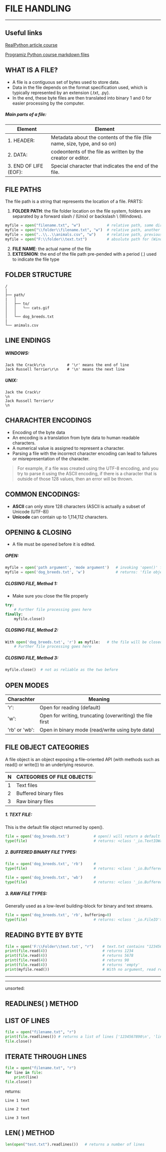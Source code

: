 # FILE HANDLING
---

## Useful links
[RealPython article course](https://realpython.com/read-write-files-python/)

[Programiz Python course markdown files](https://github.com/programiz/python-course/)


## WHAT IS A FILE?
  - A file is a contiguous set of bytes used to store data.
  - Data in the file depends on the format specification used, which is typically represented by an extension (.txt, .py).
  - In the end, these byte files are then translated into binary 1 and 0 for easier processing by the computer.


##### Main parts of a file:
Element               |  Element
--                    |  --
1. HEADER:            |  Metadata about the contents of the file (file name, size, type, and so on)
2. DATA:              |  codeontents of the file as written by the creator or editor.
3. END OF LIFE (EOF): |  Special character that indicates the end of the file.


## FILE PATHS
The file path is a string that represents the location of a file.
PARTS:

  1. **FOLDER PATH**: the file folder location on the file system, folders are separated by a forward slash / (Unix) or backslash \ (Windows).
  ```python
  myfile = open("filename.txt", "w")            # relative path, same directory
  myfile = open("\\folder\\filename.txt", "w")  # relative path, another folder/directory
  myfile = open("..\\..\\animals.csv", "w")     # relative path, previous-previous directory
  myfile = open("F:\\folder\\text.txt")         # absolute path for (Windows):
  ```
  2. **FILE NAME**: the actual name of the file
  3. **EXTESNION**: the end of the file path pre-pended with a period (.) used to indicate the file type


## FOLDER STRUCTURE
```
/
│
├── path/
|   │
│   ├── to/
│   │   └── cats.gif
│   │
│   └── dog_breeds.txt
|
└── animals.csv
```


## LINE ENDINGS
##### WINDOWS:
```
Jack the Crack\r\n          # '\r' means the end of line
Jack Russell Terrier\r\n    # '\n' means the next line
```
##### UNIX:
```
Jack the Crack\r
\n
Jack Russell Terrier\r
\n
```


## CHARACHTER ENCODINGS
- Encoding of the byte data
- An encoding is a translation from byte data to human readable characters.
- A numerical value is assigned to represent a character.
- Parsing a file with the incorrect character encoding can lead to failures or misrepresentation of the character.

> For example, if a file was created using the UTF-8 encoding, and you try to parse it using the ASCII encoding, if there is a character that is outside of those 128 values, then an error will be thrown.
>

## COMMON ENCODINGS:
  - **ASCII** can only store 128 characters (ASCII is actually a subset of Unicode (UTF-8))
  - **Unicode** can contain up to 1,114,112 characters.


## OPENING & CLOSING
  - A file must be opened before it is edited.

##### OPEN:
```python
myfile = open('path argument', 'mode argument')   # invoking 'open()' function
myfile = open('dog_breeds.txt', 'w')              # returns: 'file object'
```

##### CLOSING FILE, Method 1:
  - Make sure you close the file properly

```python
try:
    # Further file processing goes here
finally:
    myfile.close()
```

##### CLOSING FILE, Method 2:
```python
With open('dog_breeds.txt', 'r') as myfile:   # the file will be closed after 'with' block is finished
    # Further file processing goes here
```
##### CLOSING FILE, Method 3:
```python
myfile.close()  # not as reliable as the two before
```


## OPEN MODES
Charachter      |  Meaning
--              |  --
'r':            |  Open for reading (default)
'w':            |  Open for writing, truncating (overwriting) the file first
'rb' or 'wb':   |  Open in binary mode (read/write using byte data)


## FILE OBJECT CATEGORIES
A file object is an object exposing a file-oriented API (with methods such as read() or write()) to an underlying resource.

N | CATEGORIES OF FILE OBJECTS:
--                          | --
1                           | Text files
2                           | Buffered binary files
3                           | Raw binary files


##### 1. TEXT FILE:
This is the default file object returned by open().
```python
file = open('dog_breeds.txt')           # open() will return a default TextIOWrapper file object:
type(file)                              # returns: <class '_io.TextIOWrapper'>
```


##### 2. BUFFERED BINARY FILE TYPES:
```python
file = open('dog_breeds.txt', 'rb')     #
type(file)                              # returns: <class '_io.BufferedReader'>
```

```python
file = open('dog_breeds.txt', 'wb')     #
type(file)                              # returns: <class '_io.BufferedWriter'>
```


##### 3. RAW FILE TYPES:
Generally used as a low-level building-block for binary and text streams.
```python
file = open('dog_breeds.txt', 'rb', buffering=0)
type(file)                              # returns: <class '_io.FileIO'>
```


## READING BYTE BY BYTE
```python
file = open('F:\\Folder\\text.txt', "r")    # text.txt contains "1234567890"
print(file.read(4))                         # returns 1234
print(file.read(4))                         # returns 5678
print(file.read(4))                         # returns 90
print(file.read(4))                         # returns 'empty'
print(myfile.read())                        # With no argument, read returns the rest of the file.
```

---
---
unsorted:
## READLINES( ) METHOD


## LIST OF LINES
```python
file = open("filename.txt", "r")
print(file.readlines()) # returns a list of lines ['1234567890\n', 'line 2\n', 'line 3\n']
file.close()
```


## ITERATE THROUGH LINES
```python
file = open("filename.txt", "r")
for line in file:
    print(line)
file.close()
```
returns:
```
Line 1 text

Line 2 text

Line 3 text
```


## LEN( ) METHOD
```python
len(open("test.txt").readlines())   # returns a number of lines
```
